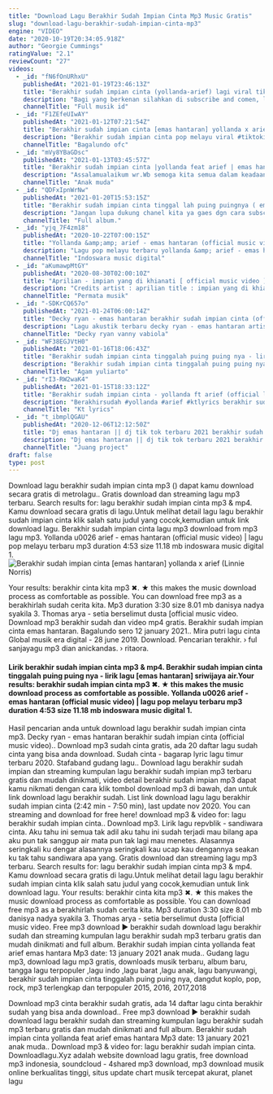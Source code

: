 ```yaml
---
title: "Download Lagu Berakhir Sudah Impian Cinta Mp3 Music Gratis"
slug: "download-lagu-berakhir-sudah-impian-cinta-mp3"
engine: "VIDEO"
date: "2020-10-19T20:34:05.918Z"
author: "Georgie Cummings"
ratingValue: "2.1"
reviewCount: "27"
videos:
  - _id: "fN6fOnURhxU"
    publishedAt: "2021-01-19T23:46:13Z"
    title: "Berakhir sudah impian cinta (yollanda-arief) lagi viral tiktok,tragedi sriwijaya air."
    description: "Bagi yang berkenan silahkan di subscribe and comen, lagu cover dari berbagai sumber, sekedar searing dan hiburan semata. Chanel tidak"
    channelTitle: "Full musik id"
  - _id: "F1ZEfeUIwAY"
    publishedAt: "2021-01-12T07:21:54Z"
    title: "Berakhir sudah impian cinta [emas hantaran] yollanda x arief"
    description: "Berakhir sudah impian cinta pop melayu viral #tiktokin aja #emashantaran #prayforsj182 . . . #erwinagam memang top lirik lagu yollanda &amp; arief"
    channelTitle: "Bagalundo ofc"
  - _id: "mVy8YBaGDsc"
    publishedAt: "2021-01-13T03:45:57Z"
    title: "Berakhir sudah impian cinta |yollanda feat arief | emas hantaran | viral tik tok"
    description: "Assalamualaikum wr.Wb semoga kita semua dalam keadaan sehat kini channel anak muda kembali meng-upload video terbaru yang sedang viral di tik tok"
    channelTitle: "Anak muda"
  - _id: "QDFxIpnWrNw"
    publishedAt: "2021-01-20T15:53:15Z"
    title: "Berakhir sudah impian cinta tinggal lah puing puingnya ( emas hantaran ) arief ft yolanda full album"
    description: "Jangan lupa dukung chanel kita ya gaes dgn cara subscribe like komen, &amp; jangan lupa nyalain loncengnya. #emashantaran #arifyolanda #ariefyolanda"
    channelTitle: "Full album."
  - _id: "yjq_7F4zm18"
    publishedAt: "2020-10-22T07:00:15Z"
    title: "Yollanda &amp;amp; arief - emas hantaran (official music video) | lagu pop melayu terbaru"
    description: "Lagu pop melayu terbaru yollanda &amp; arief - emas hantaran artist : yollanda &amp; arief titel : emas hantaran song &amp; lyric : erwin agam arr &amp; mixing mastering"
    channelTitle: "Indoswara music digital"
  - _id: "aKumawpMtGY"
    publishedAt: "2020-08-30T02:00:10Z"
    title: "Aprilian - impian yang di khianati [ official music video ]"
    description: "Credits artist : aprilian title : impian yang di khianati song &amp; lyric : roza&#39;c tanjung arr &amp; mixing mastering : decky ryan video maker : ba1m pro camera"
    channelTitle: "Permata musik"
  - _id: "-SDKrCQ657o"
    publishedAt: "2021-01-24T06:00:14Z"
    title: "Decky ryan - emas hantaran berakhir sudah impian cinta (official music video)"
    description: "Lagu akustik terbaru decky ryan - emas hantaran artist : decky ryan title : emas hantaran song &amp; lirik : erwin agam arr &amp; mixing mastering : decky ryan"
    channelTitle: "Decky ryan vanny vabiola"
  - _id: "WF38EGJVtH0"
    publishedAt: "2021-01-16T18:06:43Z"
    title: "Berakhir sudah impian cinta tinggalah puing puing nya - lirik lagu [emas hantaran] sriwijaya air"
    description: "Berakhir sudah impian cinta tinggalah puing puing nya lengkap dengan lirik lirik lagu emas hantaran berakhir lah sudah impian cinta tinggalah puing puing"
    channelTitle: "Agam yuliarto"
  - _id: "rI3-RW2waK4"
    publishedAt: "2021-01-15T18:33:12Z"
    title: "Berakhir sudah impian cinta - yollanda ft arief (official lyrics video)"
    description: "Berakhirsudah #yollanda #arief #ktlyrics berakhir sudah impian cinta yollanda ft arief lyrics berakhir sudah impian cinta tinggalah puing-puingnya"
    channelTitle: "Kt lyrics"
  - _id: "t_ibmplQGAU"
    publishedAt: "2020-12-06T12:12:50Z"
    title: "Dj emas hantaran || dj tik tok terbaru 2021 berakhir sudah impian cinta tinggallah puing puingnya"
    description: "Dj emas hantaran || dj tik tok terbaru 2021 berakhir sudah impian cinta tinggallah puing puingnya dj remix remix tiktok 2020"
    channelTitle: "Juang project"
draft: false
type: post
---
```


Download lagu berakhir sudah impian cinta mp3 () dapat kamu download secara gratis di metrolagu.. Gratis download dan streaming lagu mp3 terbaru. Search results for: lagu berakhir sudah impian cinta mp3 &amp; mp4. Kamu download secara gratis di lagu.Untuk melihat detail lagu lagu berakhir sudah impian cinta klik salah satu judul yang cocok,kemudian untuk link download lagu. Berakhir sudah impian cinta lagu mp3 download from mp3 lagu mp3. Yollanda u0026 arief - emas hantaran (official music video) | lagu pop melayu terbaru mp3 duration 4:53 size 11.18 mb  indoswara music digital 1.
![Berakhir sudah impian cinta [emas hantaran] yollanda x arief (Linnie Norris)](https://i.ytimg.com/vi/F1ZEfeUIwAY/hqdefault.jpg "Berakhir sudah impian cinta [emas hantaran] yollanda x arief (Betty Morrison)")

Your results: berakhir cinta kita mp3 ✖. ★ this makes the music download process as comfortable as possible. You can download free mp3 as a berakhirlah sudah cerita kita. Mp3 duration 3:30 size 8.01 mb  danisya nadya syakila 3. Thomas arya - setia berselimut dusta [official music video. Download mp3 berakhir sudah dan video mp4 gratis. Berakhir sudah impian cinta emas hantaran. Bagalundo sero 12 january 2021.. Mira putri lagu cinta Global musik era digital - 28 june 2019. Download. Pencarian terakhir. › ful sanjayagu mp3 dian anickandas. › ritaora.
<!--inArticleAds-->

<!--galleryOne-->

#### Lirik berakhir sudah impian cinta mp3 & mp4. Berakhir sudah impian cinta tinggalah puing puing nya - lirik lagu [emas hantaran] sriwijaya air.Your results: berakhir sudah impian cinta mp3 ✖. ★ this makes the music download process as comfortable as possible. Yollanda u0026 arief - emas hantaran (official music video) | lagu pop melayu terbaru mp3 duration 4:53 size 11.18 mb  indoswara music digital 1.
<!--inArticleAds-->

<!--galleryTwo-->

Hasil pencarian anda untuk download lagu berakhir sudah impian cinta mp3. Decky ryan - emas hantaran  berakhir sudah impian cinta (official music video).. Download mp3 sudah cinta gratis, ada 20 daftar lagu sudah cinta yang bisa anda download. Sudah cinta - bagarap lyric lagu timur terbaru 2020. Stafaband gudang lagu.. Download lagu berakhir sudah impian dan streaming kumpulan lagu berakhir sudah impian mp3 terbaru gratis dan mudah dinikmati, video detail berakhir sudah impian mp3 dapat kamu nikmati dengan cara klik tombol download mp3 di bawah, dan untuk link download lagu berakhir sudah. List link download lagu lagu berakhir sudah impian cinta (2:42 min - 7:50 min), last update nov 2020. You can streaming and download for free here! download mp3 &amp; video for: lagu berakhir sudah impian cinta.. Download mp3. Lirik lagu repvblik - sandiwara cinta. Aku tahu ini semua tak adil aku tahu ini sudah terjadi mau bilang apa aku pun tak sanggup air mata pun tak lagi mau menetes. Alasannya seringkali ku dengar alasannya seringkali kau ucap kau dengannya seakan ku tak tahu sandiwara apa yang. Gratis download dan streaming lagu mp3 terbaru. Search results for: lagu berakhir sudah impian cinta mp3 &amp; mp4. Kamu download secara gratis di lagu.Untuk melihat detail lagu lagu berakhir sudah impian cinta klik salah satu judul yang cocok,kemudian untuk link download lagu. Your results: berakhir cinta kita mp3 ✖. ★ this makes the music download process as comfortable as possible. You can download free mp3 as a berakhirlah sudah cerita kita. Mp3 duration 3:30 size 8.01 mb  danisya nadya syakila 3. Thomas arya - setia berselimut dusta [official music video. Free mp3 download ▶ berakhir sudah download lagu berakhir sudah dan streaming kumpulan lagu berakhir sudah mp3 terbaru gratis dan mudah dinikmati and full album. Berakhir sudah impian cinta yollanda feat arief emas hantara Mp3 date: 13 january 2021  anak muda.. Gudang lagu mp3, download lagu mp3 gratis, downloads musik terbaru, album baru, tangga lagu terpopuler ,lagu indo ,lagu barat ,lagu anak, lagu banyuwangi, berakhir sudah impian cinta tinggalah puing puing nya, dangdut koplo, pop, rock, mp3 terlengkap dan terpopuler 2015, 2016, 2017,2018
<!--galleryThree-->

Download mp3 cinta berakhir sudah gratis, ada 14 daftar lagu cinta berakhir sudah yang bisa anda download.. Free mp3 download ▶ berakhir sudah download lagu berakhir sudah dan streaming kumpulan lagu berakhir sudah mp3 terbaru gratis dan mudah dinikmati and full album. Berakhir sudah impian cinta yollanda feat arief emas hantara Mp3 date: 13 january 2021  anak muda.. Download mp3 &amp; video for: lagu berakhir sudah impian cinta. Downloadlagu.Xyz adalah website download lagu gratis, free download mp3 indonesia, soundcloud - 4shared mp3 download, mp3 download musik online berkualitas tinggi, situs update chart musik tercepat akurat, planet lagu